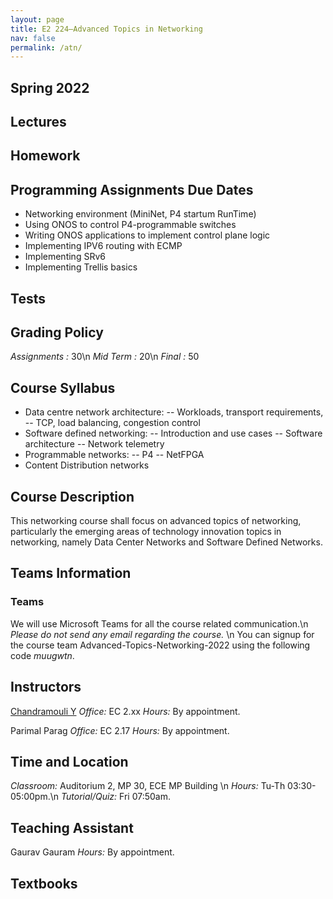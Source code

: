 ```yaml
---
layout: page
title: E2 224–Advanced Topics in Networking
nav: false
permalink: /atn/
---
```


## Spring 2022

## Lectures 

## Homework


## Programming Assignments Due Dates

 - Networking environment (MiniNet, P4 startum RunTime)
 - Using ONOS to control P4-programmable switches
 - Writing ONOS applications to implement control plane logic
 - Implementing IPV6 routing with ECMP 
 - Implementing SRv6 
 - Implementing Trellis basics


## Tests 


## Grading Policy
*Assignments :* 30\n
*Mid Term	 :* 20\n
*Final		 :* 50

## Course Syllabus
- Data centre network architecture: 
 -- Workloads, transport requirements, 
 -- TCP, load balancing, congestion control
- Software defined networking: 
 -- Introduction and use cases
 -- Software architecture 
 -- Network telemetry
 - Programmable networks:
  -- P4
  -- NetFPGA 
 - Content Distribution networks


## Course Description
This networking course shall focus on advanced topics of networking, particularly the emerging areas of technology innovation topics in networking, namely Data Center Networks and Software Defined Networks.


## Teams Information
 
 
### Teams 
We will use Microsoft Teams for all the course related communication.\n
*Please do not send any email regarding the course.* \n
You can signup for the course team Advanced-Topics-Networking-2022 using the following code *muugwtn*.

## Instructors

[Chandramouli Y](http://www.ece.iisc.ac.in/~mchandra/)
*Office:* EC 2.xx 
*Hours:*  By appointment. 

Parimal Parag
*Office:* EC 2.17
*Hours:*  By appointment. 

## Time and Location
*Classroom:* Auditorium 2, MP 30, ECE MP Building \n
*Hours:*     Tu-Th 03:30-05:00pm.\n
*Tutorial/Quiz:* Fri 07:50am.

## Teaching Assistant
Gaurav Gauram
*Hours:* By appointment.


## Textbooks
